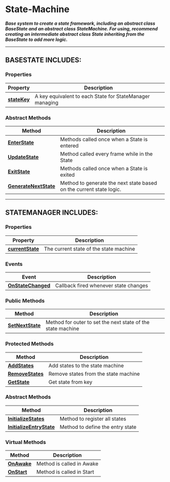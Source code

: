 ﻿# State-Machine
***Base system to create a state framework, including an abstract class BaseState 
and an abstract class StateMachine. For using, recommend creating an intermediate abstract class State inheriting from the BaseState to add more logic.***

---
## BASESTATE INCLUDES:

### Properties
|Property|Description|
|---|---|
|**[stateKey](StateKey.md)**| A key equivalent to each State for StateManager managing|

### Abstract Methods
|Method|Description|
|---|---|
|**[EnterState](EnterState.md)**| Methods called once when a State is entered|
|**[UpdateState](UpdateState.md)**|Method called every frame while in the State|
|**[ExitState](ExitState.md)**|Methods called once when a State is exited|
|**[GenerateNextState](GenerateNextState.md)**|Method to generate the next state based on the current state logic.|
  
---
## STATEMANAGER INCLUDES:

### Properties
|Property|Description|
|---|---|
|**[currentState](currentState.md)**| The current state of the state machine|

### Events
|Event|Description|
|---|---|
|**[OnStateChanged](OnStateChanged.md)**| Callback fired whenever state changes|

### Public Methods
|Method|Description|
|---|---|
|**[SetNextState](SetNextState.md)**|Method for outer to set the next state of the state machine|

### Protected Methods
|Method|Description|
|---|---|
|**[AddStates](AddStates.md)**|Add states to the state machine|
|**[RemoveStates](RemoveStates.md)**|Remove states from the state machine|
|**[GetState](GetState.md)**|Get state from key|

### Abstract Methods
|Method|Description|
|---|---|
|**[InitializeStates](InitializeStates.md)**|Method to register all states|
|**[InitializeEntryState](InitializeEntryState.md)**|Method to define the entry state|

### Virtual Methods
|Method|Description|
|---|---|
|**[OnAwake](OnAwake.md)**|Method is called in Awake|
|**[OnStart](OnStart.md)**|Method is called in Start|

